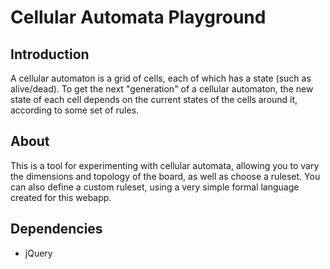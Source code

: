 # Cellular Automata Playground
 
## Introduction
A cellular automaton is a grid of cells, each of which has a state (such as alive/dead). To get the next "generation" of a cellular automaton, the new state of each cell depends on the current states of the cells around it, according to some set of rules.

## About
This is a tool for experimenting with cellular automata, allowing you to vary the dimensions and topology of the board, as well as choose a ruleset. You can also define a custom ruleset, using a very simple formal language created for this webapp.

## Dependencies
* jQuery
